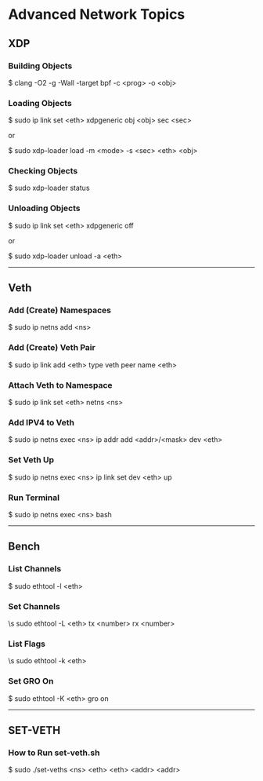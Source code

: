 # Advanced Network Topics

## XDP

### Building Objects
\$ clang -O2 -g -Wall -target bpf -c \<prog\> -o \<obj\>

### Loading Objects
\$ sudo ip link set \<eth\> xdpgeneric obj \<obj\> sec \<sec\>

or

\$ sudo xdp-loader load -m \<mode\> -s \<sec\> \<eth\> \<obj\>

### Checking Objects
\$ sudo xdp-loader status

### Unloading Objects
\$ sudo ip link set \<eth\> xdpgeneric off

or

\$ sudo xdp-loader unload -a \<eth\>

---

## Veth

### Add (Create) Namespaces
\$ sudo ip netns add \<ns\>

### Add (Create) Veth Pair
\$ sudo ip link add \<eth\> type veth peer name \<eth\>

### Attach Veth to Namespace
\$ sudo ip link set \<eth\> netns \<ns\>

### Add IPV4 to Veth
\$ sudo ip netns exec \<ns\> ip addr add \<addr\>/\<mask\> dev \<eth\>

### Set Veth Up
\$ sudo ip netns exec \<ns\> ip link set dev \<eth\> up

### Run Terminal
\$ sudo ip netns exec \<ns\> bash

---

## Bench

### List Channels
\$ sudo ethtool -l \<eth\>

### Set Channels
\s sudo ethtool -L \<eth\> tx \<number\> rx \<number\>

### List Flags
\s sudo ethtool -k \<eth\>

### Set GRO On
\$ sudo ethtool -K \<eth\> gro on


---

## SET-VETH

### How to Run set-veth.sh
\$ sudo ./set-veths \<ns\> \<eth\> \<eth\> \<addr\> \<addr\> 